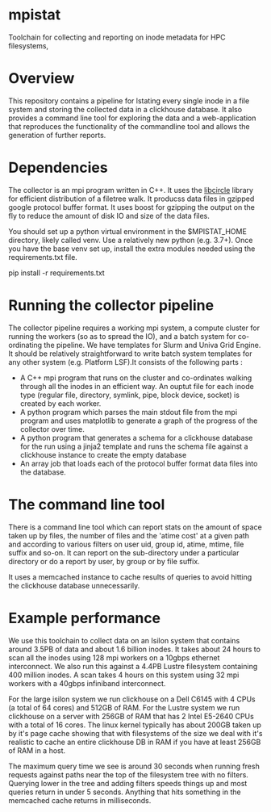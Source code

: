 # mpistat
Toolchain for collecting and reporting on inode metadata for HPC filesystems,

Overview
========
This repository contains a pipeline for lstating every single inode in a file system and storing the collected data in a clickhouse database. It also provides a command line tool for exploring the data and a web-application that reproduces the functionality of the commandline tool and allows the generation of further reports.

Dependencies
============
The collector is an mpi program written in C++. It uses the [libcircle](https://github.com/hpc/libcircle) library for efficient distribution of a filetree walk. It producss data files in gzipped google protocol buffer format. It uses boost for gzipping the output on the fly to reduce the amount of disk IO and size of the data files.

You should set up a python virtual environment in the $MPISTAT_HOME directory, likely called venv. Use a relatively new python (e.g. 3.7+). Once you have the base venv set up, install the extra modules needed using the requirements.txt file.

pip install -r requirements.txt

Running the collector pipeline
==============================
The collector pipeline requires a working mpi system, a compute cluster for running the workers (so as to spread the IO), and a batch system for co-ordinating the pipeline. We have templates for Slurm and Univa Grid Engine. It should be relatively straightforward to write batch system templates for any other system (e.g. Platform LSF).It consists of the following parts :

* A C++ mpi program that runs on the cluster and co-ordinates walking through all the inodes in an efficient way. An ouptut file for each inode type (regular file, directory, symlink, pipe, block device, socket) is created by each worker.
* A python program which parses the main stdout file from the mpi program and uses matplotlib to generate a graph of the progress of the collector over time.
* A python program that generates a schema for a clickhouse database for the run using a jinja2 template and runs the schema file against a clickhouse instance to create the empty database
* An array job that loads each of the protocol buffer format data files into the database.

The command line tool
=====================
There is a command line tool which can report stats on the amount of space taken up by files, the number of files and the 'atime cost' at a given path and according to various filters on user uid, group id, atime, mtime, file suffix and so-on. It can report on the sub-directory under a particular directory or do a report by user, by group or by file suffix.

It uses a memcached instance to cache results of queries to avoid hitting the clickhouse database unnecessarily.

Example performance
===================
We use this toolchain to collect data on an Isilon system that contains around 3.5PB of data and about 1.6 billion inodes. It takes about 24 hours to scan all the inodes using 128 mpi workers on a 10gbps ethernet interconnect. We also run this against a 4.4PB Lustre filesystem containing 400 million inodes. A scan takes 4 hours on this system using 32 mpi workers with a 40gbps infiniband interconnect.

For the large isilon system we run clickhouse on a Dell C6145 with 4 CPUs (a total of 64 cores) and 512GB of RAM. For the Lustre system we run clickhouse on a server with 256GB of RAM that has 2 Intel E5-2640 CPUs with a total of 16 cores. The linux kernel typically has about 200GB taken up by it's page cache showing that with filesystems of the size we deal with it's realistic to cache an entire clickhouse DB in RAM if you have at least 256GB of RAM in a host.

The maximum query time we see is around 30 seconds when running fresh requests against paths near the top of the filesystem tree with no filters. Querying lower in the tree and adding filters speeds things up and most queries return in under 5 seconds. Anything that hits something in the memcached cache returns in milliseconds.

